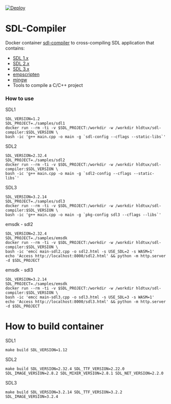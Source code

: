 [![Deploy](https://github.com/humbertodias/docker-sdl-compiler/actions/workflows/deploy.yml/badge.svg)](https://github.com/humbertodias/docker-sdl-compiler/actions/workflows/deploy.yml)

# SDL-Compiler

Docker container [sdl-compiler](https://hub.docker.com/r/hldtux/sdl-compiler) to cross-compiling SDL application that contains:
* [SDL 1.x](https://www.libsdl.org/)
* [SDL 2.x](https://www.libsdl.org/)
* [SDL 3.x](https://www.libsdl.org/)
* [empscripten](https://emscripten.org/)
* [mingw](http://mingw-w64.org)
* Tools to compile a C/C++ project


### How to use

SDL1
```shell
SDL_VERSION=1.2
SDL_PROJECT=./samples/sdl1
docker run --rm -ti -v $SDL_PROJECT:/workdir -w /workdir hldtux/sdl-compiler:$SDL_VERSION \
bash -ic 'g++ main.cpp -o main -g `sdl-config --cflags --static-libs`'
```

SDL2
```shell
SDL_VERSION=2.32.4
SDL_PROJECT=./samples/sdl2
docker run --rm -ti -v $SDL_PROJECT:/workdir -w /workdir hldtux/sdl-compiler:$SDL_VERSION \
bash -ic 'g++ main.cpp -o main -g `sdl2-config --cflags --static-libs`'
```

SDL3
```shell
SDL_VERSION=3.2.14
SDL_PROJECT=./samples/sdl3
docker run --rm -ti -v $SDL_PROJECT:/workdir -w /workdir hldtux/sdl-compiler:$SDL_VERSION \
bash -ic 'g++ main.cpp -o main -g `pkg-config sdl3 --cflags --libs`'
```

emsdk - sdl2
```shell
SDL_VERSION=2.32.4
SDL_PROJECT=./samples/emsdk
docker run --rm -ti -v $SDL_PROJECT:/workdir -w /workdir hldtux/sdl-compiler:$SDL_VERSION \
bash -ic 'emcc main-sdl2.cpp -o sdl2.html -s USE_SDL=2 -s WASM=1'
echo 'Access http://localhost:8000/sdl2.html' && python -m http.server -d $SDL_PROJECT
```

emsdk - sdl3
```shell
SDL_VERSION=3.2.14
SDL_PROJECT=./samples/emsdk
docker run --rm -ti -v $SDL_PROJECT:/workdir -w /workdir hldtux/sdl-compiler:$SDL_VERSION \
bash -ic 'emcc main-sdl3.cpp -o sdl3.html -s USE_SDL=3 -s WASM=1'
echo 'Access http://localhost:8000/sdl3.html' && python -m http.server -d $SDL_PROJECT
```

# How to build container
SDL1
```shell
make build SDL_VERSION=1.12
```

SDL2
```shell
make build SDL_VERSION=2.32.4 SDL_TTF_VERSION=2.22.0 SDL_IMAGE_VERSION=2.8.2 SDL_MIXER_VERSION=2.8.1 SDL_NET_VERSION=2.2.0
```

SDL3
```shell
make build SDL_VERSION=3.2.14 SDL_TTF_VERSION=3.2.2 SDL_IMAGE_VERSION=3.2.4
```